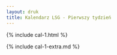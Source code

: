 ```yaml
---
layout: druk
title: Kalendarz LSG - Pierwszy tydzień
---
```


{% include cal-1.html %}

{% include cal-1-extra.md %}
